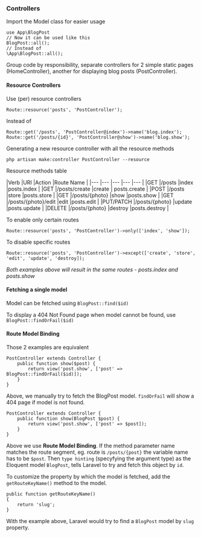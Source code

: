 ### Controllers

Import the Model class for easier usage

```
use App\BlogPost
// Now it can be used like this
BlogPost::all();
// Instead of 
\App\BlogPost::all();
```

Group code by responsibility, separate controllers for 2 simple static pages (HomeController), another for displaying blog posts (PostController).

#### Resource Controllers

Use (per) resource controllers

```
Route::resource('posts', 'PostController');
```

Instead of

```
Route::get('/posts', 'PostController@index')->name('blog.index');
Route::get('/posts/{id}', 'PostController@show')->name('blog.show');
```

Generating a new resource controller with all the resource methods

`php artisan make:controller PostController --resource`

Resource methods table

|Verb	|URI	|Action	|Route Name |
|---   |---  |---      |---   |---	|
|GET	|/posts	|index	|posts.index |
|GET	|/posts/create	|create	| posts.create |
|POST	|/posts	|store	|posts.store |
|GET	|/posts/{photo}	|show	|posts.show |
|GET	|/posts/{photo}/edit	|edit	|posts.edit |
|PUT/PATCH	|/posts/{photo}	|update	|posts.update |
|DELETE	|/posts/{photo}	|destroy	|posts.destroy |

To enable only certain routes

```
Route::resource('posts', 'PostController')->only(['index', 'show']);
```

To disable specific routes

```
Route::resource('posts', 'PostController')->except(['create', 'store', 'edit', 'update', 'destroy]);
```

*Both examples above will result in the same routes - posts.index and posts.show*

#### Fetching a single model

Model can be fetched using `BlogPost::find($id)`

To display a 404 Not Found page when model cannot be found, use `BlogPost::findOrFail($id)`

#### Route Model Binding

Those 2 examples are equivalent

```
PostController extends Controller {
	public function show($post) {
		return view('post.show', ['post' => BlogPost::findOrFail($id)]);
	}
}
```
Above, we manually try to fetch the BlogPost model. `findOrFail` will show a 404 page if model is not found.

```
PostController extends Controller {
	public function show(BlogPost $post) {
		return view('post.show', ['post' => $post]);
	}
}
```
Above we use **Route Model Binding**. If the method parameter name matches the route segment, eg. route is `/posts/{post}` the variable name has to be `$post`. Then `type hinting` (specyfying the argument type) as the Eloquent model `BlogPost`, tells Laravel to try and fetch this object by `id`.

To customize the property by which the model is fetched, add the `getRouteKeyName()` method to the model.

```
public function getRouteKeyName()
{
    return 'slug';
}
```

With the example above, Laravel would try to find a `BlogPost` model by `slug` property.